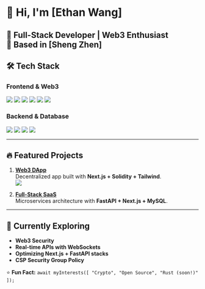 # 👋 Hi, I'm [Ethan Wang]

**🚀 Full-Stack Developer | Web3 Enthusiast**  
📍 Based in [Sheng Zhen]  
---

## 🛠 Tech Stack

### **Frontend & Web3**
![](https://img.shields.io/badge/Next.js-000000?style=for-the-badge&logo=next.js&logoColor=white)
![](https://img.shields.io/badge/React_Query-FF4154?style=for-the-badge&logo=react-query&logoColor=white)
![](https://img.shields.io/badge/Zustand-764ABC?style=for-the-badge&logo=redux&logoColor=white)
![](https://img.shields.io/badge/TailwindCSS-06B6D4?style=for-the-badge&logo=tailwind-css&logoColor=white)
![](https://img.shields.io/badge/Shadcn/ui-111827?style=for-the-badge&logo=radix-ui&logoColor=white)
![](https://img.shields.io/badge/Solidity-363636?style=for-the-badge&logo=solidity&logoColor=white)

### **Backend & Database**
![](https://img.shields.io/badge/FastAPI-009688?style=for-the-badge&logo=fastapi&logoColor=white)
![](https://img.shields.io/badge/NestJS-E0234E?style=for-the-badge&logo=nestjs&logoColor=white)
![](https://img.shields.io/badge/MySQL-4479A1?style=for-the-badge&logo=mysql&logoColor=white)
![](https://img.shields.io/badge/MongoDB-47A248?style=for-the-badge&logo=mongodb&logoColor=white)

---

## 🔥 Featured Projects

1. **[Web3 DApp](https://github.com/yourusername/web3-project)**  
   Decentralized app built with **Next.js + Solidity + Tailwind**.  
   ![](https://img.shields.io/github/stars/yourusername/web3-project?style=flat)

2. **[Full-Stack SaaS](https://github.com/yourusername/saas-project)**  
   Microservices architecture with **FastAPI + Next.js + MySQL**.  
---

## 🌱 Currently Exploring
- **Web3 Security**  
- **Real-time APIs with WebSockets**  
- **Optimizing Next.js + FastAPI stacks**  
- **CSP Security Group Policy**  

⭐ **Fun Fact:** `await myInterests([ "Crypto", "Open Source", "Rust (soon!)" ]);`
